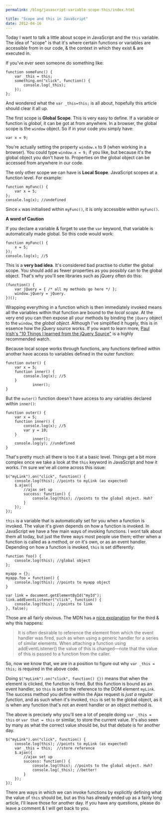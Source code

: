 ```yaml
---
permalink: /blog/javascript-variable-scope-this/index.html

title: "Scope and this in JavaScript"
date: 2012-04-16
---
```


Today I want to talk a little about scope in JavaScript and the `this` variable. The idea of "scope" is that it's where certain functions or variables are accessible from in our code, & the context in which they exist & are executed in.

If you've ever seen someone do something like:

    function someFunc() {
    	var _this = this;
    	something.on("click", function() {
    		console.log(_this);
    	});
    };

And wondered what the `var _this=this;` is all about, hopefully this article should clear it all up.

The first scope is **Global Scope**. This is very easy to define. If a variable or function is _global_, it can be got at from anywhere. In a browser, the global scope is the `window` object. So if in your code you simply have:

    var x = 9;

You're actually setting the property `window.x` to 9 (when working in a browser). You could type `window.x = 9;` if you like, but because it's the global object you don't have to. Properties on the global object can be accessed from anywhere in our code.

The only other scope we can have is **Local Scope**. JavaScript scopes at a function level. For example:

    function myFunc() {
    	var x = 5;
    };
    console.log(x); //undefined

Since `x` was initialised within `myFunc()`, it is only accessible within `myFunc()`.

**A word of Caution**

If you declare a variable & forget to use the `var` keyword, that variable is automatically made global. So this code would work:

    function myFunc() {
    	x = 5;
    });
    console.log(x); //5

This is a **very bad idea**. It's considered bad practise to clutter the global scope. You should add as fewer properties as you possibly can to the global object. That's why you'll see libraries such as jQuery often do this:

    (function() {
    	var jQuery = { /* all my methods go here */ };
    	window.jQuery = jQuery.
    })();

Wrapping everything in a function which is then immediately invoked means all the variables within that function are bound to the _local scope_. At the very end you can then expose all your methods by binding the `jQuery` object to the `window`, the _global object_. Although I've simplified it hugely, this is in essence how the jQuery source works. If you want to learn more, [Paul Irish's "10 Things I learned from the jQuery Source"](http://paulirish.com/2010/10-things-i-learned-from-the-jquery-source/) is a highly recommended watch.

Because local scope works through functions, any functions defined within another have access to variables defined in the outer function:

    function outer() {
    	var x = 5;
    	function inner() {
    		console.log(x); //5
    	}
                inner();
    }

But the `outer()` function doesn't have access to any variables declared within `inner()`:

    function outer() {
    	var x = 5;
    	function inner() {
    		console.log(x); //5
    		var y = 10;
    	}
                inner();
    	console.log(y); //undefined
    }

That's pretty much all there is too it at a basic level. Things get a bit more complex once we take a look at the `this` keyword in JavaScript and how it works. I'm sure we've all come across this issue:

    $("myLink").on("click", function() {
    	console.log(this); //points to myLink (as expected)
    	$.ajax({
    		//ajax set up
    		success: function() {
    			console.log(this); //points to the global object. Huh?
    		}
    	});
    });

`this` is a variable that is automatically set for you when a function is invoked. The value it's given depends on how a function is invoked. In JavaScript we have a few main ways of invoking functions. I wont talk about them all today, but just the three ways most people use them; either when a function is called as a method, or on it's own, or as an event handler. Depending on how a function is invoked, `this` is set differently:

    function foo() {
    	console.log(this); //global object
    };

    myapp = {};
    myapp.foo = function() {
    	console.log(this); //points to myapp object
    }

    var link = document.getElementById("myId");
    link.addEventListener("click", function() {
    	console.log(this); //points to link
    }, false);

Those are all fairly obvious. The MDN has a [nice explanation](https://developer.mozilla.org/en/DOM/element.addEventListener) for the third & why this happens:

> It is often desirable to reference the element from which the event handler was fired, such as when using a generic handler for a series of similar elements. When attaching a function using addEventListener() the value of this is changed—note that the value of this is passed to a function from the caller.

So, now we know that, we are in a position to figure out why `var _this = this;` is required in the above code.

Doing `$("myLink").on("click", function() {})` means that when the element is clicked, the function is fired. But this function is bound as an event handler, so `this` is set to the reference to the DOM element `myLink`. The success method you define within the Ajax request is _just a regular function_, and as such when it's invoked, `this` is set to the global object, as it is when any function that's not an event handler or an object method is.

The above is precisely why you'll see a lot of people doing `var _this = this` or `var that = this` or similar, to store the current value. It's also seen by many as what the correct value should be, but that debate is for another day.

    $("myLink").on("click", function() {
    	console.log(this); //points to myLink (as expected)
    	var _this = this;  //store reference
    	$.ajax({
    		//ajax set up
    		success: function() {
    			console.log(this); //points to the global object. Huh?
    			console.log(_this); //better!
    		}
    	});
    });

There are ways in which we can invoke functions by explicitly defining what the value of `this` should be, but as this has already ended up as a fairly long article, I'll leave those for another day. If you have any questions, please do leave a comment & I will get back to you.

